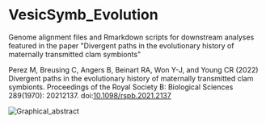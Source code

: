 # VesicSymb_Evolution

Genome alignment files and Rmarkdown scripts for downstream analyses featured in the paper "Divergent paths in the evolutionary history of maternally transmitted clam symbionts"

Perez M, Breusing C, Angers B, Beinart RA, Won Y-J, and Young CR (2022) Divergent paths in the evolutionary history of maternally transmitted clam symbionts. Proceedings of the Royal Society B: Biological Sciences 289(1970): 20212137. doi:[10.1098/rspb.2021.2137](https://doi.org/10.1098/rspb.2021.2137)

![Graphical_abstract](https://user-images.githubusercontent.com/6787918/183844641-932277f7-2d57-4683-91ee-02682ca5e5d5.png)
